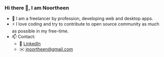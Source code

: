 ### Hi there 👋, I am Noortheen

<!--
**jnoortheen/jnoortheen** is a ✨ _special_ ✨ repository because its `README.md` (this file) appears on your GitHub profile.

Here are some ideas to get you started:

- 🔭 I’m currently working on ...
- 🌱 I’m currently learning ...
- 👯 I’m looking to collaborate on ...
- 🤔 I’m looking for help with ...
- 💬 Ask me about ...
- 📫 How to reach me: ...
- 😄 Pronouns: ...
- ⚡ Fun fact: ...
-->

- 💼 I am a freelancer by profession, developing web and desktop apps.  
- ⚡ I love coding and try to contribute to open source community as much as possible in my free-time.
- 📫 Contact: 
  - :office: [LinkedIn](https://www.linkedin.com/in/jnoortheen/)
  - :envelope: jnoortheen@gmail.com
  
